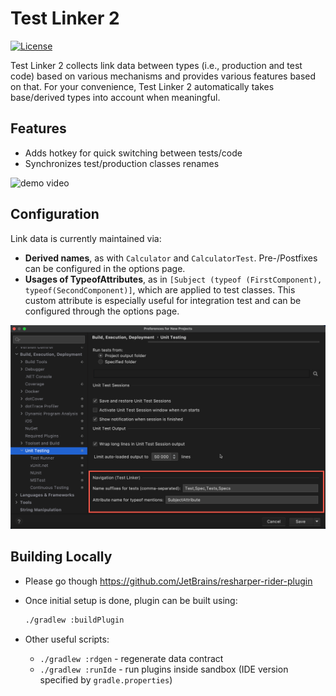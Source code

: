 # Test Linker 2

[![License](https://img.shields.io/github/license/vladyslav-burylov/resharper-testlinker2)](LICENSE)

Test Linker 2 collects link data between types (i.e., production and test code)
based on various mechanisms and provides various features based on that.
For your convenience, Test Linker 2 automatically takes base/derived types into
account when meaningful.

## Features

- Adds hotkey for quick switching between tests/code
- Synchronizes test/production classes renames

<img src="misc/Demo.gif"  alt="demo video"/>

## Configuration

Link data is currently maintained via:

- **Derived names**, as with `Calculator` and `CalculatorTest`. Pre-/Postfixes can be configured in the options page.
- **Usages of TypeofAttributes**, as in `[Subject (typeof (FirstComponent), typeof(SecondComponent)]`, which are applied to test classes. This custom attribute is especially useful for integration test and can be configured through the options page.

<img src="misc/OptionsPage.png" alt="options page screenshot"/>

## Building Locally

- Please go though https://github.com/JetBrains/resharper-rider-plugin
- Once initial setup is done, plugin can be built using:

  ```bash
  ./gradlew :buildPlugin
  ```

- Other useful scripts:
  - `./gradlew :rdgen` - regenerate data contract
  - `./gradlew :runIde` - run plugins inside sandbox (IDE version specified by `gradle.properties`)
